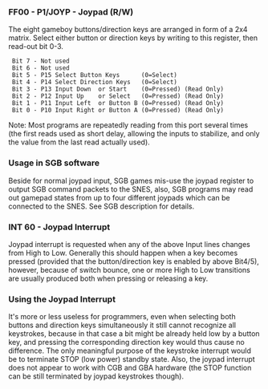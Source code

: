 ### FF00 - P1/JOYP - Joypad (R/W)

The eight gameboy buttons/direction keys are arranged in form of a 2x4
matrix. Select either button or direction keys by writing to this
register, then read-out bit 0-3.

` Bit 7 - Not used`\
` Bit 6 - Not used`\
` Bit 5 - P15 Select Button Keys      (0=Select)`\
` Bit 4 - P14 Select Direction Keys   (0=Select)`\
` Bit 3 - P13 Input Down  or Start    (0=Pressed) (Read Only)`\
` Bit 2 - P12 Input Up    or Select   (0=Pressed) (Read Only)`\
` Bit 1 - P11 Input Left  or Button B (0=Pressed) (Read Only)`\
` Bit 0 - P10 Input Right or Button A (0=Pressed) (Read Only)`

Note: Most programs are repeatedly reading from this port several times
(the first reads used as short delay, allowing the inputs to stabilize,
and only the value from the last read actually used).

### Usage in SGB software

Beside for normal joypad input, SGB games mis-use the joypad register to
output SGB command packets to the SNES, also, SGB programs may read out
gamepad states from up to four different joypads which can be connected
to the SNES. See SGB description for details.

### INT 60 - Joypad Interrupt

Joypad interrupt is requested when any of the above Input lines changes
from High to Low. Generally this should happen when a key becomes
pressed (provided that the button/direction key is enabled by above
Bit4/5), however, because of switch bounce, one or more High to Low
transitions are usually produced both when pressing or releasing a key.

### Using the Joypad Interrupt

It\'s more or less useless for programmers, even when selecting both
buttons and direction keys simultaneously it still cannot recognize all
keystrokes, because in that case a bit might be already held low by a
button key, and pressing the corresponding direction key would thus
cause no difference. The only meaningful purpose of the keystroke
interrupt would be to terminate STOP (low power) standby state. Also,
the joypad interrupt does not appear to work with CGB and GBA hardware
(the STOP function can be still terminated by joypad keystrokes though).

